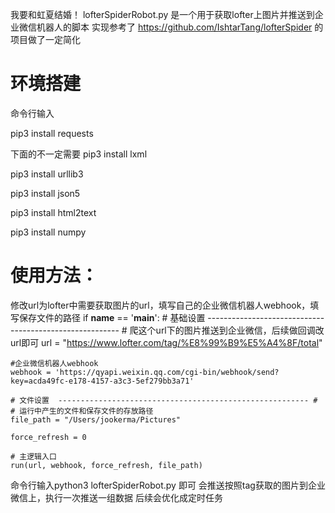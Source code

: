 我要和虹夏结婚！
lofterSpiderRobot.py 是一个用于获取lofter上图片并推送到企业微信机器人的脚本
实现参考了 https://github.com/IshtarTang/lofterSpider 的项目做了一定简化

# 环境搭建
命令行输入

pip3 install requests

下面的不一定需要
pip3 install lxml

pip3 install urllib3

pip3 install json5

pip3 install html2text

pip3 install numpy

# 使用方法：
修改url为lofter中需要获取图片的url，填写自己的企业微信机器人webhook，填写保存文件的路径
if __name__ == '__main__':
    # 基础设置  -------------------------------------------------------- # 爬这个url下的图片推送到企业微信，后续做回调改url即可
    url = "https://www.lofter.com/tag/%E8%99%B9%E5%A4%8F/total"

    #企业微信机器人webhook
    webhook = 'https://qyapi.weixin.qq.com/cgi-bin/webhook/send?key=acda49fc-e178-4157-a3c3-5ef279bb3a71'

    # 文件设置  -------------------------------------------------------- #
    # 运行中产生的文件和保存文件的存放路径
    file_path = "/Users/jookerma/Pictures"

    force_refresh = 0

    # 主逻辑入口
    run(url, webhook, force_refresh, file_path)

命令行输入python3 lofterSpiderRobot.py 即可
会推送按照tag获取的图片到企业微信上，执行一次推送一组数据
后续会优化成定时任务
